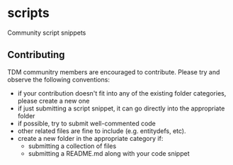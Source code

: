 # scripts
Community script snippets

## Contributing

TDM communitry members are encouraged to contribute.  Please try and observe the following conventions:

- if your contribution doesn't fit into any of the existing folder categories, please create a new one
- if just submitting a script snippet, it can go directly into the appropriate folder
- if possible, try to submit well-commented code
- other related files are fine to include (e.g. entitydefs, etc).  
- create a new folder in the appropriate category if:
  - submitting a collection of files 
  - submitting a README.md along with your code snippet
